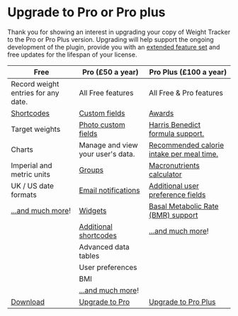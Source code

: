 
# Upgrade to Pro or Pro plus

Thank you for showing an interest in upgrading your copy of Weight Tracker to the Pro or Pro Plus version. Upgrading will help support the ongoing development of the plugin, provide you with an [extended feature set](https://alicolville.github.io/Weight-Tracker/features.html) and free updates for the lifespan of your license.

| Free      | Pro (£50 a year) |Pro Plus (£100 a year) |
| ----------- | ----------- |----------- |
| Record weight entries for any date.      | All Free features       | All Free & Pro features
| [Shortcodes](https://weight.yeken.uk/shortcodes/)   | [Custom fields](https://weight.yeken.uk/custom-fields/) | [Awards](https://weight.yeken.uk/awards/)
| Target weights | [Photo custom fields](https://weight.yeken.uk/custom-fields/) | [Harris Benedict formula support.](https://weight.yeken.uk/calculations/)
| Charts | Manage and view your user's data. |[Recommended calorie intake per meal time.](https://weight.yeken.uk/calculations/)
| Imperial and metric units | [Groups](https://weight.yeken.uk/groups/) | [Macronutrients calculator](https://weight.yeken.uk/calculations/)
| UK / US date formats | [Email notifications](https://weight.yeken.uk/email-notifications/) | [Additional user preference fields](https://weight.yeken.uk/calculations/)
| [...and much more](https://alicolville.github.io/Weight-Tracker/features.html)! | [Widgets](https://weight.yeken.uk/widgets/) | [Basal Metabolic Rate (BMR) support](https://weight.yeken.uk/calculations/)
|  | [Additional shortcodes](https://weight.yeken.uk/shortcodes/) | [...and much more](https://alicolville.github.io/Weight-Tracker/features.html)! 
|  | Advanced data tables |
|  | User preferences |
|  | BMI |
|  | [...and much more](https://alicolville.github.io/Weight-Tracker/features.html)! |
| [Download](https://wordpress.org/plugins/weight-loss-tracker/) | [Upgrade to Pro](https://weight.yeken.uk/get-pro/) | [Upgrade to Pro Plus](https://weight.yeken.uk/get-pro-plus/)
